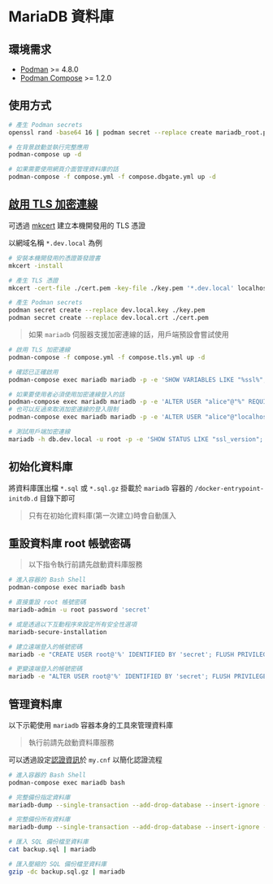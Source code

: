# MariaDB 資料庫

## 環境需求

- [Podman](https://podman.io/) >= 4.8.0
- [Podman Compose](https://github.com/containers/podman-compose) >= 1.2.0

## 使用方式

```sh
# 產生 Podman secrets
openssl rand -base64 16 | podman secret --replace create mariadb_root.pwd -

# 在背景啟動並執行完整應用
podman-compose up -d

# 如果需要使用網頁介面管理資料庫的話
podman-compose -f compose.yml -f compose.dbgate.yml up -d
```

## [啟用 TLS 加密連線](https://mariadb.com/kb/en/securing-connections-for-client-and-server/)

可透過 [mkcert](https://github.com/FiloSottile/mkcert) 建立本機開發用的 TLS 憑證

以網域名稱 `*.dev.local` 為例

```sh
# 安裝本機開發用的憑證簽發證書
mkcert -install

# 產生 TLS 憑證
mkcert -cert-file ./cert.pem -key-file ./key.pem '*.dev.local' localhost

# 產生 Podman secrets
podman secret create --replace dev.local.key ./key.pem
podman secret create --replace dev.local.crt ./cert.pem
```

> 如果 `mariadb` 伺服器支援加密連線的話，用戶端預設會嘗試使用

```sh
# 啟用 TLS 加密連線
podman-compose -f compose.yml -f compose.tls.yml up -d

# 確認已正確啟用
podman-compose exec mariadb mariadb -p -e 'SHOW VARIABLES LIKE "%ssl%";'

# 如果要使用者必須使用加密連線登入的話
podman-compose exec mariadb mariadb -p -e 'ALTER USER "alice"@"%" REQUIRE SSL;'
# 也可以反過來取消加密連線的登入限制
podman-compose exec mariadb mariadb -p -e 'ALTER USER "alice"@"localhost" REQUIRE NONE;'

# 測試用戶端加密連線
mariadb -h db.dev.local -u root -p -e 'SHOW STATUS LIKE "ssl_version";'
```

## 初始化資料庫

將資料庫匯出檔 `*.sql` 或 `*.sql.gz` 掛載於 `mariadb` 容器的 `/docker-entrypoint-initdb.d` 目錄下即可

> 只有在初始化資料庫(第一次建立)時會自動匯入

## 重設資料庫 root 帳號密碼

> 以下指令執行前請先啟動資料庫服務

```sh
# 進入容器的 Bash Shell
podman-compose exec mariadb bash

# 直接重設 root 帳號密碼
mariadb-admin -u root password 'secret'

# 或是透過以下互動程序來設定所有安全性選項
mariadb-secure-installation

# 建立遠端登入的帳號密碼
mariadb -e "CREATE USER root@'%' IDENTIFIED BY 'secret'; FLUSH PRIVILEGES;"

# 更變遠端登入的帳號密碼
mariadb -e "ALTER USER root@'%' IDENTIFIED BY 'secret'; FLUSH PRIVILEGES;"
```

## 管理資料庫

以下示範使用 `mariadb` 容器本身的工具來管理資料庫

> 執行前請先啟動資料庫服務

可以透過設定[認證資訊](https://dev.mysql.com/doc/refman/8.0/en/password-security-user.html)於 `my.cnf` 以簡化認證流程

```sh
# 進入容器的 Bash Shell
podman-compose exec mariadb bash

# 完整備份指定資料庫
mariadb-dump --single-transaction --add-drop-database --insert-ignore --databases sample | gzip > backup.sql.gz

# 完整備份所有資料庫
mariadb-dump --single-transaction --add-drop-database --insert-ignore --all-databases | gzip > backup.sql.gz

# 匯入 SQL 備份檔至資料庫
cat backup.sql | mariadb

# 匯入壓縮的 SQL 備份檔至資料庫
gzip -dc backup.sql.gz | mariadb
```
